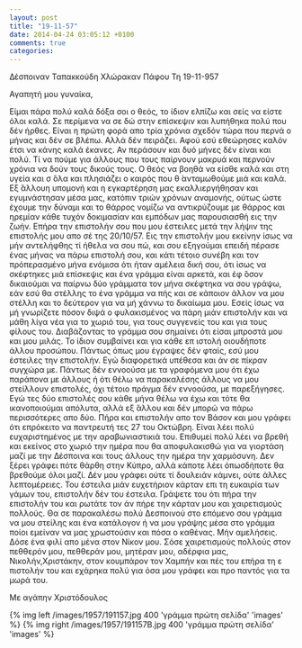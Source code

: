 ```yaml
---
layout: post
title: "19-11-57"
date: 2014-04-24 03:05:12 +0100
comments: true
categories: 
---
```


Δέσποιναν Ταπακκούδη Χλώρακαν Πάφου
Τη 19-11-957

Αγαπητή μου γυναίκα,

Είμαι πάρα πολύ καλά δόξα σοι ο θεός, το ίδιον ελπίζω και σείς να είστε όλοι καλά. Σε περίμενα να σε δώ στην επίσκεψιν και λυπήθηκα πολύ που δέν ήρθες. Είναι η πρώτη φορά απο τρία χρόνια σχεδόν τώρα που περνά ο μήνας και δέν σε βλέπω. Αλλά δέν πειράζει. Αφού εσύ εθεώρησες καλόν έτσι να κάνης καλά έκανες. Αν περάσουν και δυό μήνες δέν είναι και πολύ. Τί να πούμε για άλλους που τους παίρνουν μακρυά και περνούν χρόνια να δούν τους δικούς τους. Ο θεός να βοηθά να είσθε καλά και στη υγεία και σ ́όλα και πλησιάζει ο καιρός που θ ́ανταμωθούμε μιά και καλά. Εξ ́άλλουη υπομονή και η εγκαρτέρηση μας εκαλλιεργήθησαν και εγυμνάστησαν μέσα μας, κατόπιν τριών χρόνων αναμονής, ούτως ώστε έχουμε την δύναμι και το θάρρος νομίζω να αντικρύζουμε με θάρρος και ηρεμίαν κάθε τυχόν δοκιμασίαν και εμπόδων μας παρουσιασθή εις την ζωήν.
Επήρα την επιστολήν σου που μου έστειλες μετά την λήψιν της επιστολής μου απο σέ της 20/10/57. Εις την επιστολήν μου εκείνην ίσως να μήν αντελήφθης τί ήθελα να σου πώ, και σου εξηγούμαι επειδή πέρασε ένας μήνας να πάρω επιστολή σου, και κάτι τέτοιο συνέβη και τον πρόπερασμένο μήνα ενόμισα ότι ήταν αμέλεια δική σου, ότι ίσως να σκέφτηκες μιά επίσκεψις και ένα γράμμα είναι αρκετά, και έφ ́όσον δικαιούμαι να παίρνω δύο γράμματα τον μήνα σκέφτηκα να σου γράψω, εάν εσύ θα στέλλης το ένα γράμμα να πής και σε κάποιον άλλον να μου στέλλη και το δεύτερον για να μή χάννω το δικαίωμα μου. Εσείς ίσως να μή γνωρίζετε πόσον διψά ο φυλακισμένος να πάρη μιάν επιστολήν και να μάθη λίγα νέα για το χωριό του, για τους συγγενείς του και για τους φίλους του. Διαβάζοντας το γράμμα σου σημαίνει ότι είσαι μπροστά μου και μου μιλάς. Το ίδιον συμβαίνει και για κάθε επ ιστολή οιουδήποτε άλλου προσώπου.
Πάντως όπως μου έγραψες δέν φταίς, εσύ μου έστειλες την επιστολήν. Εγώ διαφορετικά υπέθεσα και άν σε πίκραν συγχώρα με. Πάντως δέν εννοούσα με τα γραφόμενα μου ότι έχω παράπονα με άλλους ή ότι θέλω να παρακαλέσης άλλους να μου στείλλουν επιστολές, όχι τέτοιο πράγμα δέν εννοούσα, με παρεξήγησες. Εγώ τες δύο επιστολές σου κάθε μήνα θέλω να έχω και τότε θα ικανοποιούμαι απόλυτα, αλλά εξ ́άλλου και δέν μπορώ να πάρω περισσότερες απο δύο.
Πήρα και επιστολήν απο τον Βάσον και μου γράφει ότι επρόκειτο να παντρευτή τες 27 του Οκτώβρη. Είναι λέει πολύ ευχαριστημένος με την αραβωνιαστικιά του. Επιθυμεί πολύ λέει να βρεθή και εκείνος στο χωριό την ημέρα που θα αποφυλακισθώ για να γιορτάση μαζί με την Δέσποινα και τους άλλους την ημέρα την χαρμόσυνη. Δεν ξέρει γράφει πότε θάρθη στην Κύπρο, αλλά κάποτε λέει όπωσδήποτε θα βρεθούμε όλοι μαζί. Δέν μου γράφει ούτε τί δουλειάν κάμνει, ούτε άλλες λεπτομέρειες. Του έστειλα μιάν ευχετήριον κάρταν επι τη ευκαιρία των γάμων του, επιστολήν δέν του έστειλα. Γράψετε του ότι πήρα την επιστολήν του και ρωτάτε τον άν πήρε την κάρταν μου και χαιρετισμούς πολλούς. Θα σε παρακαλέσω πολύ Δεσποινού στο επόμενο σου γράμμα να μου στείλης και ένα κατάλογον ή να μου γράψης μέσα στο γράμμα ποίοι εμείναν να μας χρωστούσιν και πόσα ο καθένας. Μήν αμελήσεις. Δόσε ένα φιλί απο μένα στον Νίκον μου. Σόσε χαιρετισμούς πολλούς στον πεθθερόν μου, πεθθεράν μου, μητέραν μου, αδέρφια μας, Νικολήν,Χριστάκην, στον κουμπάρον τον Χαμπήν και πές του επήρα τη ε πιστολήν του και εχάρηκα πολύ για όσα μου γράφει και προ παντός για τα μωρά του.

Με αγάπην Χριστόδουλος

{% img left /images/1957/191157.jpg 400 'γράμμα πρώτη σελίδα' 'images' %}
{% img right /images/1957/191157B.jpg 400 'γράμμα πρώτη σελίδα' 'images' %}

